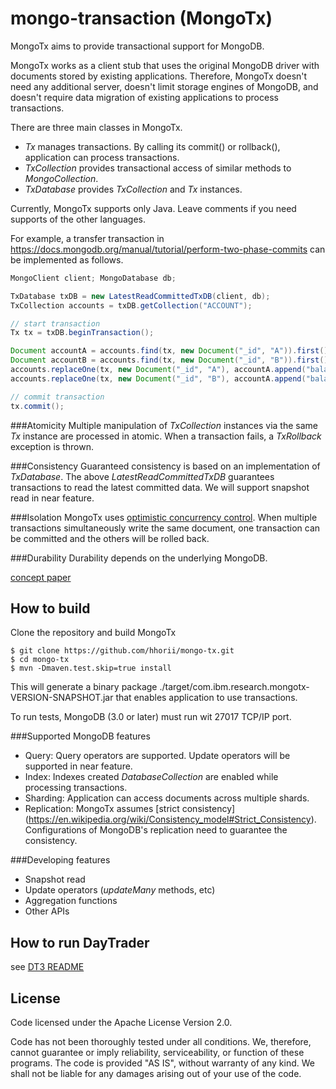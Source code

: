 # mongo-transaction (MongoTx)

MongoTx aims to provide transactional support for MongoDB.

MongoTx works as a client stub that uses the original MongoDB driver with documents stored by existing applications. Therefore, MongoTx doesn't need any additional server, doesn't limit storage engines of MongoDB, and doesn't require data migration of existing applications to process transactions.

There are three main classes in MongoTx.
* _Tx_ manages transactions. By calling its commit() or rollback(), application can process transactions.
* _TxCollection_ provides transactional access of similar methods to _MongoCollection_.
* _TxDatabase_ provides _TxCollection_ and _Tx_ instances.

Currently, MongoTx supports only Java. Leave comments if you need supports of the other languages.

For example, a transfer transaction in https://docs.mongodb.org/manual/tutorial/perform-two-phase-commits can be implemented as follows.
```java
MongoClient client; MongoDatabase db;

TxDatabase txDB = new LatestReadCommittedTxDB(client, db);
TxCollection accounts = txDB.getCollection("ACCOUNT");

// start transaction
Tx tx = txDB.beginTransaction();

Document accountA = accounts.find(tx, new Document("_id", "A")).first();
Document accountB = accounts.find(tx, new Document("_id", "B")).first();
accounts.replaceOne(tx, new Document("_id", "A"), accountA.append("balance", accountA.getInteger("balance") - 100));
accounts.replaceOne(tx, new Document("_id", "B"), accountA.append("balance", accountB.getInteger("balance") + 100));

// commit transaction
tx.commit();
```

###Atomicity
Multiple manipulation of _TxCollection_ instances via the same _Tx_ instance are processed in atomic. When a transaction fails, a _TxRollback_ exception is thrown.

###Consistency
Guaranteed consistency is based on an implementation of _TxDatabase_. The above _LatestReadCommittedTxDB_ guarantees transactions to read the latest committed data. We will support snapshot read in near feature.

###Isolation
MongoTx uses [optimistic concurrency control](https://en.wikipedia.org/wiki/Optimistic_concurrency_control). When multiple transactions simultaneously write the same document, one transaction can be committed and the others will be rolled back.

###Durability
Durability depends on the underlying MongoDB.

[concept paper](/concept.pdf)

How to build
------------
Clone the repository and build MongoTx

    $ git clone https://github.com/hhorii/mongo-tx.git
    $ cd mongo-tx
    $ mvn -Dmaven.test.skip=true install

This will generate a binary package ./target/com.ibm.research.mongotx-VERSION-SNAPSHOT.jar that enables application to use transactions.

To run tests, MongoDB (3.0 or later) must run wit 27017 TCP/IP port.

###Supported MongoDB features
* Query: Query operators are supported. Update operators will be supported in near feature.
* Index: Indexes created _DatabaseCollection_ are enabled while processing transactions.
* Sharding: Application can access documents across multiple shards.
* Replication: MongoTx assumes [strict consistency] (https://en.wikipedia.org/wiki/Consistency_model#Strict_Consistency). Configurations of MongoDB's replication need to guarantee the consistency.

###Developing features
* Snapshot read
* Update operators (_updateMany_ methods, etc)
* Aggregation functions
* Other APIs

How to run DayTrader
------------
see [DT3 README](/samples/daytrader/)

License
-------
Code licensed under the Apache License Version 2.0.

Code has not been thoroughly tested under all conditions. We, therefore, cannot guarantee or imply reliability, serviceability, or function of these programs. The code is provided "AS IS", without warranty of any kind. We shall not be liable for any damages arising out of your use of the code.
